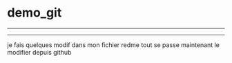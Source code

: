 # demo_git
----------
----------
je fais quelques modif dans mon fichier redme
tout se passe 
maintenant le modifier depuis github
